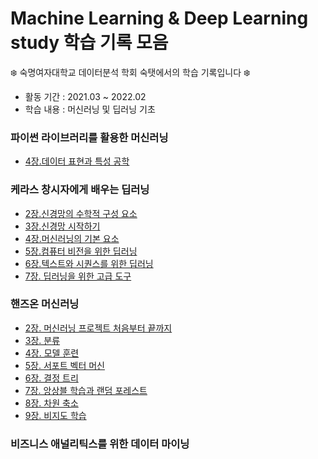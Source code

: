 # Machine Learning & Deep Learning study 학습 기록 모음

❄️ 숙명여자대학교 데이터분석 학회 숙탯에서의 학습 기록입니다 ❄️

- 활동 기간 : 2021.03 ~ 2022.02
- 학습 내용 : 머신러닝 및 딥러닝 기초 

### 파이썬 라이브러리를 활용한 머신러닝
- [4장.데이터 표현과 특성 공학](https://github.com/YunSeo00/ML-DL-study/blob/main/%ED%8C%8C%EC%9D%B4%EC%8D%AC_%EB%9D%BC%EC%9D%B4%EB%B8%8C%EB%9F%AC%EB%A6%AC%EB%A5%BC_%ED%99%9C%EC%9A%A9%ED%95%9C_%EB%A8%B8%EC%8B%A0%EB%9F%AC%EB%8B%9D/4%EC%9E%A5%20%EB%8D%B0%EC%9D%B4%ED%84%B0%ED%83%80%EC%9E%85%EA%B3%BC%20%ED%8A%B9%EC%84%B1%EA%B3%B5%ED%95%99.ipynb)

### 케라스 창시자에게 배우는 딥러닝

- [2장.신경망의 수학적 구성 요소](https://github.com/YunSeo00/deeplearning-study/blob/main/%EC%BC%80%EB%9D%BC%EC%8A%A4_%EC%B0%BD%EC%8B%9C%EC%9E%90%EC%97%90%EA%B2%8C_%EB%B0%B0%EC%9A%B0%EB%8A%94_%EB%94%A5%EB%9F%AC%EB%8B%9D/2_%EC%8B%9C%EC%9E%91%ED%95%98%EA%B8%B0_%EC%A0%84%EC%97%90_%EC%8B%A0%EA%B2%BD%EB%A7%9D%EC%9D%98_%EC%88%98%ED%95%99%EC%A0%81_%EA%B5%AC%EC%84%B1_%EC%9A%94%EC%86%8C.ipynb)
- [3장.신경망 시작하기](https://github.com/YunSeo00/deeplearning-study/blob/main/%EC%BC%80%EB%9D%BC%EC%8A%A4_%EC%B0%BD%EC%8B%9C%EC%9E%90%EC%97%90%EA%B2%8C_%EB%B0%B0%EC%9A%B0%EB%8A%94_%EB%94%A5%EB%9F%AC%EB%8B%9D/3_%EC%8B%A0%EA%B2%BD%EB%A7%9D_%EC%8B%9C%EC%9E%91%ED%95%98%EA%B8%B0.ipynb)
- [4장.머신러닝의 기본 요소](https://github.com/YunSeo00/DeepLearning-study/blob/main/%EC%BC%80%EB%9D%BC%EC%8A%A4_%EC%B0%BD%EC%8B%9C%EC%9E%90%EC%97%90%EA%B2%8C_%EB%B0%B0%EC%9A%B0%EB%8A%94_%EB%94%A5%EB%9F%AC%EB%8B%9D/4%EC%9E%A5_%EB%A8%B8%EC%8B%A0_%EB%9F%AC%EB%8B%9D%EC%9D%98_%EA%B8%B0%EB%B3%B8_%EC%9A%94%EC%86%8C.ipynb)
- [5장.컴퓨터 비전을 위한 딥러닝](https://github.com/YunSeo00/DeepLearning-study/blob/main/%EC%BC%80%EB%9D%BC%EC%8A%A4_%EC%B0%BD%EC%8B%9C%EC%9E%90%EC%97%90%EA%B2%8C_%EB%B0%B0%EC%9A%B0%EB%8A%94_%EB%94%A5%EB%9F%AC%EB%8B%9D/5%EC%9E%A5_%EC%BB%B4%ED%93%A8%ED%84%B0_%EB%B9%84%EC%A0%84%EC%9D%84_%EC%9C%84%ED%95%9C_%EB%94%A5%EB%9F%AC%EB%8B%9D.ipynb)
- [6장.텍스트와 시퀀스를 위한 딥러닝](https://github.com/YunSeo00/ML-DL-study/blob/main/%EC%BC%80%EB%9D%BC%EC%8A%A4_%EC%B0%BD%EC%8B%9C%EC%9E%90%EC%97%90%EA%B2%8C_%EB%B0%B0%EC%9A%B0%EB%8A%94_%EB%94%A5%EB%9F%AC%EB%8B%9D/6%EC%9E%A5.%20%ED%85%8D%EC%8A%A4%ED%8A%B8%EC%99%80%20%EC%8B%9C%ED%80%80%EC%8A%A4%EB%A5%BC%20%EC%9C%84%ED%95%9C%20%EB%94%A5%EB%9F%AC%EB%8B%9D.ipynb)
- [7장. 딥러닝을 위한 고급 도구](https://github.com/YunSeo00/ML-DL-study/blob/main/%EC%BC%80%EB%9D%BC%EC%8A%A4_%EC%B0%BD%EC%8B%9C%EC%9E%90%EC%97%90%EA%B2%8C_%EB%B0%B0%EC%9A%B0%EB%8A%94_%EB%94%A5%EB%9F%AC%EB%8B%9D/7%EC%9E%A5_%EB%94%A5%EB%9F%AC%EB%8B%9D%EC%9D%84_%EC%9C%84%ED%95%9C_%EA%B3%A0%EA%B8%89_%EB%8F%84%EA%B5%AC.ipynb)

### 핸즈온 머신러닝
- [2장. 머신러닝 프로젝트 처음부터 끝까지](https://github.com/YunSeo00/ML-DL-study/blob/main/%ED%95%B8%EC%A6%88%EC%98%A8_%EB%A8%B8%EC%8B%A0%EB%9F%AC%EB%8B%9D/2%EC%9E%A5.%EB%A8%B8%EC%8B%A0%EB%9F%AC%EB%8B%9D%20%ED%94%84%EB%A1%9C%EC%A0%9D%ED%8A%B8%20%EC%B2%98%EC%9D%8C%EB%B6%80%ED%84%B0%20%EB%81%9D%EA%B9%8C%EC%A7%80.ipynb)
- [3장. 분류](https://github.com/YunSeo00/ML-DL-study/blob/main/%ED%95%B8%EC%A6%88%EC%98%A8_%EB%A8%B8%EC%8B%A0%EB%9F%AC%EB%8B%9D/3%EC%9E%A5%20%EB%B6%84%EB%A5%98.ipynb)
- [4장. 모델 훈련](https://github.com/YunSeo00/ML-DL-study/blob/main/%ED%95%B8%EC%A6%88%EC%98%A8_%EB%A8%B8%EC%8B%A0%EB%9F%AC%EB%8B%9D/4.%20%EB%AA%A8%EB%8D%B8%20%ED%9B%88%EB%A0%A8.ipynb)
- [5장. 서포트 벡터 머신](https://github.com/YunSeo00/ML-DL-study/blob/main/%ED%95%B8%EC%A6%88%EC%98%A8_%EB%A8%B8%EC%8B%A0%EB%9F%AC%EB%8B%9D/5.%20%EC%84%9C%ED%8F%AC%ED%8A%B8%20%EB%B2%A1%ED%84%B0%20%EB%A8%B8%EC%8B%A0.ipynb)
- [6장. 결정 트리](https://github.com/YunSeo00/ML-DL-study/blob/main/%ED%95%B8%EC%A6%88%EC%98%A8_%EB%A8%B8%EC%8B%A0%EB%9F%AC%EB%8B%9D/6%EC%9E%A5%20%EA%B2%B0%EC%A0%95%20%ED%8A%B8%EB%A6%AC.ipynb)
- [7장. 앙상블 학습과 랜덤 포레스트](https://github.com/YunSeo00/ML-DL-study/blob/main/%ED%95%B8%EC%A6%88%EC%98%A8_%EB%A8%B8%EC%8B%A0%EB%9F%AC%EB%8B%9D/7%20%EC%95%99%EC%83%81%EB%B8%94%20%ED%95%99%EC%8A%B5%EA%B3%BC%20%EB%9E%9C%EB%8D%A4%20%ED%8F%AC%EB%A0%88%EC%8A%A4%ED%8A%B8.ipynb)
- [8장. 차원 축소](https://github.com/YunSeo00/ML-DL-study/blob/main/%ED%95%B8%EC%A6%88%EC%98%A8_%EB%A8%B8%EC%8B%A0%EB%9F%AC%EB%8B%9D/8.%20%EC%B0%A8%EC%9B%90%20%EC%B6%95%EC%86%8C.ipynb)
- [9장. 비지도 학습](https://github.com/YunSeo00/ML-DL-study/blob/main/%ED%95%B8%EC%A6%88%EC%98%A8_%EB%A8%B8%EC%8B%A0%EB%9F%AC%EB%8B%9D/9.%EB%B9%84%EC%A7%80%EB%8F%84%ED%95%99%EC%8A%B5.ipynb)

### 비즈니스 애널리틱스를 위한 데이터 마이닝
